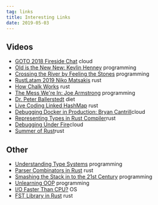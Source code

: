 ```yaml
---
tag: links
title: Interesting Links
date: 2019-05-03
---
```


## Videos

- [GOTO 2018 Fireside Chat](https://www.youtube.com/watch?v=Pnn7GaUlydM) <span class="tag">cloud</span>
- [Old is the New New: Kevlin Henney](https://www.youtube.com/watch?v=AbgsfeGvg3E) <span class="tag">programming</span>
- [Crossing the River by Feeling the Stones](https://www.youtube.com/watch?v=2IW9L1uNMCs) <span class="tag">programming</span>
- [RustLatam 2019 Niko Matsakis](https://www.youtube.com/watch?v=jQOZX0xkrWA) <span class="tag">rust</span>
- [How Chalk Works](https://www.youtube.com/watch?v=Ny2928cGDoM) <span class="tag">rust</span>
- [The Mess We're In: Joe Armstrong](https://www.youtube.com/watch?v=lKXe3HUG2l4) <span class="tag">programming</span>
- [Dr. Peter Ballerstedt](https://www.youtube.com/watch?v=GZ3nNch5TsE) <span class="tag">diet</span>
- [Live Coding Linked HashMap](https://www.youtube.com/watch?v=k6xR2kf9hlA) <span class="tag">rust</span>
- [Debugging Docker in Production: Bryan Cantrill](https://www.youtube.com/watch?v=AdMqCUhvRz8&t=1s)<span class="tag">cloud</span>
- [Representing Types in Rust Compiler](https://www.youtube.com/watch?v=c01TsOsr3-c)<span class="tag">rust</span>
- [Debugging Under Fire](https://www.youtube.com/watch?v=30jNsCVLpAE)<span class="tag">cloud</span>
- [Summer of Rust](https://www.youtube.com/watch?v=LjFM8vw3pbU&t=1s)<span class="tag">rust</span>

## Other

- [Understanding Type Systems](http://blog.steveklabnik.com/posts/2010-07-17-what-to-know-before-debating-type-systems) <span class="tag">programming</span>
- [Parser Combinators in Rust](https://bodil.lol/parser-combinators/) <span class="tag">rust</span>
- [Smashing the Stack in to the 21st Century](https://thesquareplanet.com/blog/smashing-the-stack-21st-century/) <span class="tag">programming</span>
- [Unlearning OOP](https://dpc.pw/the-faster-you-unlearn-oop-the-better-for-you-and-your-software) <span class="tag">programming</span>
- [I/O Faster Than CPU?](https://penberg.org/parakernel-hotos19.pdf) <span class="tag">OS</span>
- [FST Library in Rust](https://blog.burntsushi.net/transducers/#fst-construction) <span class="tag">rust</span>
